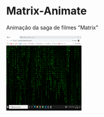 # Matrix-Animate
Animação da saga de filmes "Matrix"


<div>
<img src="matrixprint.png" alt="print da animação efeito matrix" height="200px" width="200px" >
<div>